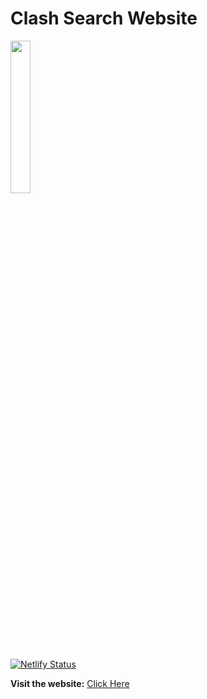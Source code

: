 # Clash Search Website

<img src="https://clash-search.netlify.app/assets/images/clash%20Search.png" width="25%">

[![Netlify Status](https://api.netlify.com/api/v1/badges/766265e6-7c36-4237-8d72-f2dcb2c066ed/deploy-status)](https://app.netlify.com/sites/clash-search/deploys)

**Visit the website:** [Click Here](https://clash-search.netlify.app/)
